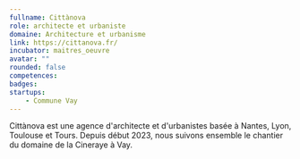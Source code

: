 ```yaml
---
fullname: Cittànova
role: architecte et urbaniste
domaine: Architecture et urbanisme
link: https://cittanova.fr/
incubator: maitres_oeuvre
avatar: ""
rounded: false
competences:
badges:
startups:
    - Commune Vay
---
```


Cittànova est une agence d'architecte et d'urbanistes basée à Nantes, Lyon, Toulouse et Tours. Depuis début 2023, nous suivons ensemble le chantier du domaine de la Cineraye à Vay.
